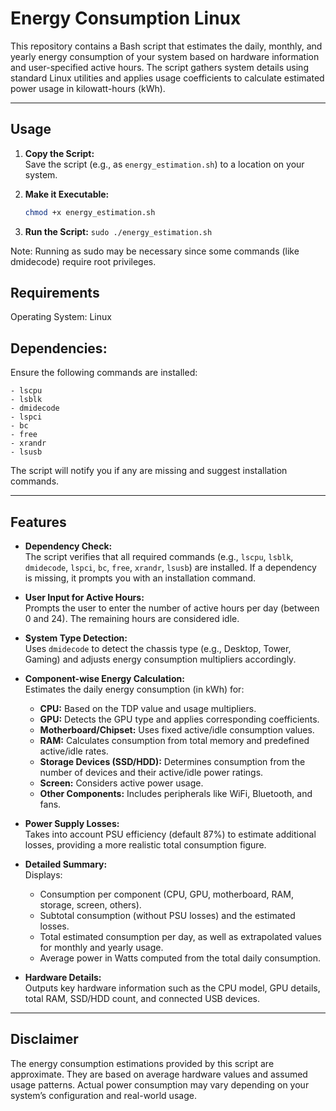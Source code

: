 # Energy Consumption Linux

This repository contains a Bash script that estimates the daily, monthly, and yearly energy consumption of your system based on hardware information and user-specified active hours. The script gathers system details using standard Linux utilities and applies usage coefficients to calculate estimated power usage in kilowatt-hours (kWh).

---

## Usage

1. **Copy the Script:**  
   Save the script (e.g., as `energy_estimation.sh`) to a location on your system.

2. **Make it Executable:**
   ```bash
   chmod +x energy_estimation.sh
3. **Run the Script:**
`sudo ./energy_estimation.sh`

Note: Running as sudo may be necessary since some commands (like dmidecode) require root privileges.

## Requirements  
Operating System: Linux  

## Dependencies:  
Ensure the following commands are installed:  
```
- lscpu  
- lsblk  
- dmidecode  
- lspci  
- bc  
- free  
- xrandr  
- lsusb  
```
The script will notify you if any are missing and suggest installation commands.

---  

## Features

- **Dependency Check:**  
  The script verifies that all required commands (e.g., `lscpu`, `lsblk`, `dmidecode`, `lspci`, `bc`, `free`, `xrandr`, `lsusb`) are installed. If a dependency is missing, it prompts you with an installation command.

- **User Input for Active Hours:**  
  Prompts the user to enter the number of active hours per day (between 0 and 24). The remaining hours are considered idle.

- **System Type Detection:**  
  Uses `dmidecode` to detect the chassis type (e.g., Desktop, Tower, Gaming) and adjusts energy consumption multipliers accordingly.

- **Component-wise Energy Calculation:**  
  Estimates the daily energy consumption (in kWh) for:
  - **CPU:** Based on the TDP value and usage multipliers.
  - **GPU:** Detects the GPU type and applies corresponding coefficients.
  - **Motherboard/Chipset:** Uses fixed active/idle consumption values.
  - **RAM:** Calculates consumption from total memory and predefined active/idle rates.
  - **Storage Devices (SSD/HDD):** Determines consumption from the number of devices and their active/idle power ratings.
  - **Screen:** Considers active power usage.
  - **Other Components:** Includes peripherals like WiFi, Bluetooth, and fans.

- **Power Supply Losses:**  
  Takes into account PSU efficiency (default 87%) to estimate additional losses, providing a more realistic total consumption figure.

- **Detailed Summary:**  
  Displays:
  - Consumption per component (CPU, GPU, motherboard, RAM, storage, screen, others).
  - Subtotal consumption (without PSU losses) and the estimated losses.
  - Total estimated consumption per day, as well as extrapolated values for monthly and yearly usage.
  - Average power in Watts computed from the total daily consumption.

- **Hardware Details:**  
  Outputs key hardware information such as the CPU model, GPU details, total RAM, SSD/HDD count, and connected USB devices.

---  

## Disclaimer  
The energy consumption estimations provided by this script are approximate. They are based on average hardware values and assumed usage patterns. Actual power consumption may vary depending on your system’s configuration and real-world usage.
